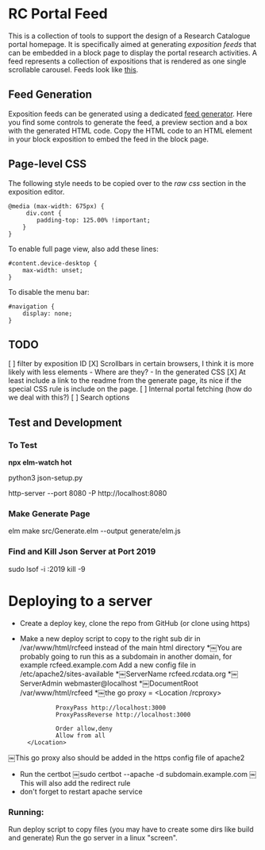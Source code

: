 # RC Portal Feed

This is a collection of tools to support the design of a Research Catalogue portal homepage. It is specifically aimed at generating *exposition feeds* that can be embedded in a block page to display the portal research activities. A feed represents a collection of expositions that is rendered as one single scrollable carousel. Feeds look like [this](https://www.researchcatalogue.net/view/2639908/2639909).

## Feed Generation

Exposition feeds can be generated using a dedicated [feed generator](https://rcfeed.rcdata.org/generate/). Here you find some controls to generate the feed, a preview section and a box with the generated HTML code. Copy the HTML code to an HTML element in your block exposition to embed the feed in the block page.

## Page-level CSS
The following style needs to be copied over to the *raw css* section in the exposition editor. 

```
@media (max-width: 675px) {
     div.cont {
        padding-top: 125.00% !important;
    }
}
```

To enable full page view, also add these lines:

```
#content.device-desktop {
    max-width: unset;
}
```

To disable the menu bar:

```
#navigation {
    display: none;
}
```

## TODO
[ ] filter by exposition ID
[X] Scrollbars in certain browsers, I think it is more likely with less elements
     - Where are they?
     - In the generated CSS
[X] At least include a link to the readme from the generate page, its nice if the special CSS rule is include on the page.
[ ] Internal portal fetching (how do we deal with this?)
[ ] Search options

## Test and Development 

### To Test

__npx elm-watch hot__

python3 json-setup.py

http-server --port 8080 -P http://localhost:8080

### Make Generate Page

elm make src/Generate.elm --output generate/elm.js

### Find and Kill Json Server at Port 2019

sudo lsof -i :2019
kill -9 <PID>

# Deploying to a server

* Create a deploy key, clone the repo from GitHub (or clone using https)
* Make a new deploy script to copy to the right sub dir in /var/www/html/rcfeed instead of the main html directory
*￼You are probably going to run this as a subdomain in another domain, for example rcfeed.example.com
Add a new config file in /etc/apache2/sites-available
*￼ServerName rcfeed.rcdata.org
*￼ServerAdmin webmaster@localhost
*￼DocumentRoot /var/www/html/rcfeed
*￼the go proxy = <Location /rcproxy>

                ProxyPass http://localhost:3000
                ProxyPassReverse http://localhost:3000

                Order allow,deny
                Allow from all
        </Location>
￼This go proxy also should be added in the https config file of apache2

* Run the certbot
￼sudo certbot --apache -d subdomain.example.com
￼This will also add the redirect rule
* don't forget to restart apache service

### Running:
Run deploy script to copy files (you may have to create some dirs like build and generate)
Run the go server in a linux "screen". 



